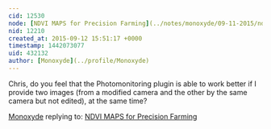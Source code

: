 ```yaml
---
cid: 12530
node: [NDVI MAPS for Precision Farming](../notes/monoxyde/09-11-2015/ndvi-maps-for-precision-farming)
nid: 12210
created_at: 2015-09-12 15:51:17 +0000
timestamp: 1442073077
uid: 432132
author: [Monoxyde](../profile/Monoxyde)
---
```


Chris, do you feel that the Photomonitoring plugin is able to work better if I provide two images (from a modified camera and the other by the same camera but not edited), at the same time? 

[Monoxyde](../profile/Monoxyde) replying to: [NDVI MAPS for Precision Farming](../notes/monoxyde/09-11-2015/ndvi-maps-for-precision-farming)

